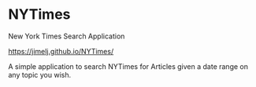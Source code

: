 # NYTimes
New York Times Search Application

https://jimelj.github.io/NYTimes/

A simple application to search NYTimes for Articles given a date range on any topic you wish.
